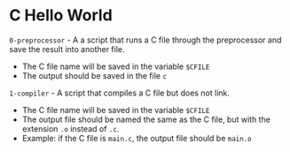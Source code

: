# C Hello World

`0-preprocessor` - A a script that runs a C file through the preprocessor and save the result into another file.
- The C file name will be saved in the variable `$CFILE`
- The output should be saved in the file `c`

`1-compiler` - A script that compiles a C file but does not link.
- The C file name will be saved in the variable `$CFILE`
- The output file should be named the same as the C file, but with the extension `.o` instead of `.c`.
 - Example: if the C file is `main.c`, the output file should be `main.o`
